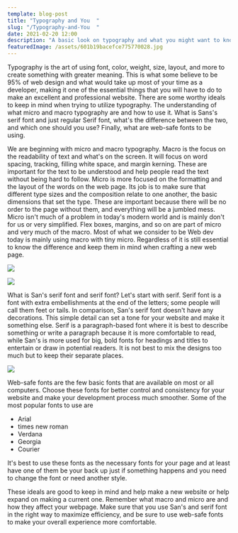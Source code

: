 ```yaml
---
template: blog-post
title: "Typography and You  "
slug: "/Typography-and-You  "
date: 2021-02-20 12:00
description: "A basic look on typography and what you might want to know "
featuredImage: /assets/601b19bacefce775770028.jpg
---
```

<!--StartFragment-->

Typography is the art of using font, color, weight, size, layout, and more to create something with greater meaning. This is what some believe to be 95% of web design and what would take up most of your time as a developer, making it one of the essential things that you will have to do to make an excellent and professional website. There are some worthy ideals to keep in mind when trying to utilize typography. The understanding of what micro and macro typography are and how to use it. What is Sans's serif font and just regular Serif font, what's the difference between the two, and which one should you use? Finally, what are web-safe fonts to be using. 

We are beginning with micro and macro typography. Macro is the focus on the readability of text and what's on the screen. It will focus on word spacing, tracking, filling white space, and margin kerning. These are important for the text to be understood and help people read the text without being hard to follow. Micro is more focused on the formatting and the layout of the words on the web page. Its job is to make sure that different type sizes and the composition relate to one another, the basic dimensions that set the type. These are important because there will be no order to the page without them, and everything will be a jumbled mess. Micro isn't much of a problem in today's modern world and is mainly don't for us or very simplified. Flex boxes, margins, and so on are part of micro and very much of the macro. Most of what we consider to be Web dev today is mainly using macro with tiny micro. Regardless of it is still essential to know the difference and keep them in mind when crafting a new web page. 

![](/assets/20-14_add_sans_serif_font.png)

![](/assets/20-13_add_serif_font.png)

What is San's serif font and serif font? Let's start with serif. Serif font is a font with extra embellishments at the end of the letters; some people will call them feet or tails. In comparison, San's serif font doesn't have any decorations. This simple detail can set a tone for your website and make it something else. Serif is a paragraph-based font where it is best to describe something or write a paragraph because it is more comfortable to read, while San's is more used for big, bold fonts for headings and titles to entertain or draw in potential readers. It is not best to mix the designs too much but to keep their separate places. 

![](/assets/20-03_websafe.jpg)

Web-safe fonts are the few basic fonts that are available on most or all computers. Choose these fonts for better control and consistency for your website and make your development process much smoother. Some of the most popular fonts to use are 

* Arial 
* times new roman 
* Verdana 
* Georgia 
* Courier 

It's best to use these fonts as the necessary fonts for your page and at least have one of them be your back up just if something happens and you need to change the font or need another style. 

These ideals are good to keep in mind and help make a new website or help expand on making a current one. Remember what macro and micro are and how they affect your webpage. Make sure that you use San's and serif font in the right way to maximize efficiency, and be sure to use web-safe fonts to make your overall experience more comfortable. 

<!--EndFragment-->